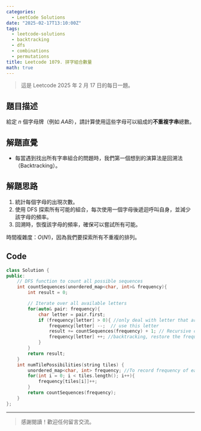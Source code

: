 ```yaml
---
categories:
  - LeetCode Solutions
date: "2025-02-17T13:10:00Z"
tags:
  - leetcode-solutions
  - backtracking
  - dfs
  - combinations
  - permutations
title: Leetcode 1079. 拼字組合數量
math: true
---
```


> 這是 Leetcode 2025 年 2 月 17 日的每日一題。

## 題目描述

給定 $n$ 個字母牌（例如 $AAB$），請計算使用這些字母可以組成的**不重複字串**總數。

## 解題直覺

- 每當遇到找出所有字串組合的問題時，我們第一個想到的演算法是回溯法（Backtracking）。

## 解題思路

1. 統計每個字母的出現次數。
2. 使用 DFS 探索所有可能的組合，每次使用一個字母後遞迴呼叫自身，並減少該字母的頻率。
3. 回溯時，恢復該字母的頻率，確保可以嘗試所有可能。

時間複雜度：$O(N!)$，因為我們要探索所有不重複的排列。

## Code

```c++
class Solution {
public:
    // DFS function to count all possible sequences
    int countSequences(unordered_map<char, int>& frequency){
        int result = 0;

        // Iterate over all available letters
        for(auto& pair: frequency){
            char letter = pair.first;
            if (frequency[letter] > 0){ //only deal with letter that are still available
                frequency[letter] --;  // use this letter
                result += countSequences(frequency) + 1; // Recursive call and count this sequence
                frequency[letter] ++; //backtracking, restore the frequency of the letter
            }
        }
        return result;
    }
    int numTilePossibilities(string tiles) {
        unordered_map<char, int> frequency; //To record frequency of each letter
        for(int i = 0; i < tiles.length(); i++){
            frequency[tiles[i]]++;
        }
        return countSequences(frequency);
    }
};
```

---

> 感謝閱讀！歡迎任何留言交流。
